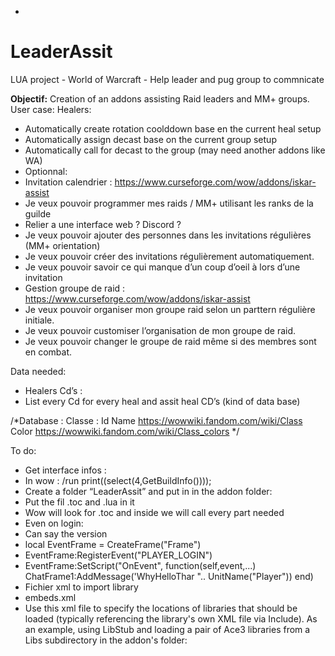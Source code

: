 -
# LeaderAssit
LUA project - World of Warcraft - Help leader and pug group to commnicate

 
**Objectif:** 
Creation of an addons assisting Raid leaders and MM+ groups. 
User case: 
Healers: 
- Automatically create rotation coolddown base en the current heal setup 
- Automatically assign decast base on the current group setup 
- Automatically call for decast to the group (may need another addons like WA) 
- Optionnal:  
- Invitation calendrier : https://www.curseforge.com/wow/addons/iskar-assist 
- Je veux pouvoir programmer mes raids / MM+ utilisant les ranks de la guilde 
 - Relier a une interface web ? Discord ?
- Je veux pouvoir ajouter des personnes dans les invitations régulières (MM+ orientation) 
- Je veux pouvoir créer des invitations régulièrement automatiquement. 
- Je veux pouvoir savoir ce qui manque d’un coup d’oeil à lors d’une invitation 
- Gestion groupe de raid : https://www.curseforge.com/wow/addons/iskar-assist 
- Je veux pouvoir organiser mon groupe raid selon un parttern régulière initiale. 
- Je veux pouvoir customiser l’organisation de mon groupe de raid. 
- Je veux pouvoir changer le groupe de raid même si des membres sont en combat. 
 
Data needed: 
 - Healers Cd’s :  
 - List every Cd for every heal and assit heal CD’s (kind of data base) 

 
/*Database : 
Classe : 
Id 
Name https://wowwiki.fandom.com/wiki/Class 
Color https://wowwiki.fandom.com/wiki/Class_colors */
 
To do: 
 - Get interface infos : 
 - In wow : /run print((select(4,GetBuildInfo()))); 
 - Create a folder “LeaderAssit” and put in in the addon folder: 
 - Put the fil .toc and .lua in it 
 - Wow will look for .toc and inside we will call every part needed 
 - Even on login: 
 - Can say the version 
 - local EventFrame = CreateFrame("Frame") 
 - EventFrame:RegisterEvent("PLAYER_LOGIN") 
 - EventFrame:SetScript("OnEvent", function(self,event,...)  
     ChatFrame1:AddMessage('WhyHelloThar ".. UnitName("Player")) 
end) 
 - Fichier xml to import library 
 - embeds.xml 
 - Use this xml file to specify the locations of libraries that should be loaded (typically referencing the library's own XML file via Include). As an example, using LibStub and loading a pair of Ace3 libraries from a Libs subdirectory in the addon's folder: 
<Ui xsi:schemaLocation="http://www.blizzard.com/wow/ui/ ..\FrameXML\UI.xsd">  <Script file="Libs\LibStub\LibStub.lua"/>  <Include file="Libs\AceAddon-3.0\AceAddon-3.0.xml"/>  <Include file="Libs\AceConsole-3.0\AceConsole-3.0.xml"/></Ui> 
Additional libraries can be added by adding additional Include lines. You could also reference each library's xml file in your addon's .toc file instead, but embeds.xml helps make it clearer which parts of the code belong to the addon itself, and which are part of shared libraries. 
 
 **General:** 
Creation using notepad++ : https://notepad-plus-plus.org/download/v7.6.3.html 
Debug addons :  
https://www.curseforge.com/wow/addons/bugsack 
https://www.curseforge.com/wow/addons/bugsack 
Helper : 
https://www.mmo-champion.com/threads/817817-Creating-Your-Own-WoW-Addon 
https://www.wowhead.com/guide=1949/wow-addon-writing-guide-part-one-how-to-make-your-first-addon 
http://wowprogramming.com/ 
https://www.mmo-champion.com/threads/817817-Creating-Your-Own-WoW-Addon 
https://www.wowace.com/projects/ace3/pages/ace-db-3-0-tutorial to save varaibles ? 
https://www.wowace.com/projects/ace3/pages/ace-gui-3-0-tutorial to help create UI content 
